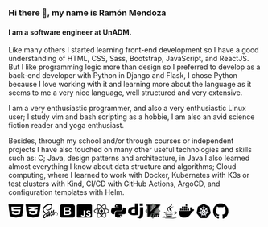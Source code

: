 ### Hi there 👋, my name is Ramón Mendoza
#### I am a software engineer at UnADM. 
Like many others I started learning front-end development so I have a good understanding of HTML, CSS, Sass, Bootstrap, JavaScript, and ReactJS. But I like programming logic more than design so I preferred to develop as a back-end developer with Python in Django and Flask, I chose Python because I love working with it and learning more about the language as it seems to me a very nice language, well structured and very extensive.

I am a very enthusiastic programmer, and also a very enthusiastic Linux user; I study vim and bash scripting as a hobbie, I am also an avid science fiction reader and yoga enthusiast.

Besides, through my school and/or through courses or independent projects I have also touched on many other useful technologies and skills such as: C; Java, design patterns and architecture, in Java I also learned almost everything I know about data structure and algorithms; Cloud computing, where I learned to work with Docker, Kubernetes with K3s or test clusters with Kind, CI/CD with GitHub Actions, ArgoCD, and configuration templates with Helm.



<img src="https://github.com/JoseRamonMendoza/joseramonmendoza/blob/main/icons/html5-brands.svg" alt="html5" width="30" height="30">    <img src="https://github.com/JoseRamonMendoza/joseramonmendoza/blob/main/icons/css3-alt-brands.svg" alt="css" width="30" height="30">   <img src="https://github.com/JoseRamonMendoza/joseramonmendoza/blob/main/icons/sass-brands.svg" alt="sass" width="30" height="30">    <img src="https://github.com/JoseRamonMendoza/joseramonmendoza/blob/main/icons/bootstrap-brands.svg" alt="bootstrap" width="30" height="30">    <img src="https://github.com/JoseRamonMendoza/joseramonmendoza/blob/main/icons/js-square-brands.svg" alt="javascript" width="30" height="30">   <img src="https://github.com/JoseRamonMendoza/joseramonmendoza/blob/main/icons/react-brands.svg" alt="react" width="30" height="30">    <img src="https://github.com/JoseRamonMendoza/joseramonmendoza/blob/main/icons/python-brands.svg" alt="python" width="30" height="30">    <img src="https://github.com/JoseRamonMendoza/joseramonmendoza/blob/main/icons/django.png" alt="django" width="30" height="30">   <img src="https://github.com/JoseRamonMendoza/joseramonmendoza/blob/main/icons/vim.png" alt="vim" width="30" height="30">   <img src="https://github.com/JoseRamonMendoza/joseramonmendoza/blob/main/icons/java-brands.svg" alt="java" width="30" height="30">    <img src="https://github.com/JoseRamonMendoza/joseramonmendoza/blob/main/icons/docker-brands.svg" alt="docker" width="30" height="30">    <img src="https://github.com/JoseRamonMendoza/joseramonmendoza/blob/main/icons/kubernetes.png" alt="kubernetes" width="30" height="30">   <img src="https://github.com/JoseRamonMendoza/joseramonmendoza/blob/main/icons/github.png" alt="gihub" width="30" height="30"> 



<!--
**JoseRamonMendoza/joseramonmendoza** is a ✨ _special_ ✨ repository because its `README.md` (this file) appears on your GitHub profile.

Here are some ideas to get you started:
<img src="" alt="" width="30" height="30">

- 🔭 I’m currently working on ...
- 🌱 I’m currently learning ...
- 👯 I’m looking to collaborate on ...
- 🤔 I’m looking for help with ...
- 💬 Ask me about ...
- 📫 How to reach me: ...
- 😄 Pronouns: ...
- ⚡ Fun fact: ...
-->
